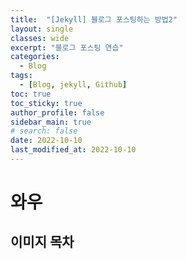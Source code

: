 ```yaml
---
title:  "[Jekyll] 블로그 포스팅하는 방법2"
layout: single
classes: wide
excerpt: "블로그 포스팅 연습"
categories:
  - Blog
tags:
  - [Blog, jekyll, Github]
toc: true
toc_sticky: true
author_profile: false
sidebar_main: true
# search: false
date: 2022-10-10
last_modified_at: 2022-10-10
---
```


# 와우

## 이미지 목차
